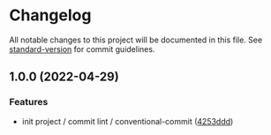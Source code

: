 # Changelog

All notable changes to this project will be documented in this file. See [standard-version](https://github.com/conventional-changelog/standard-version) for commit guidelines.

## 1.0.0 (2022-04-29)


### Features

* init project / commit lint / conventional-commit ([4253ddd](https://github.com/julienvanroy/naufrages-server/commit/4253dddb87431d29b515f40792a2889b71f77573))
